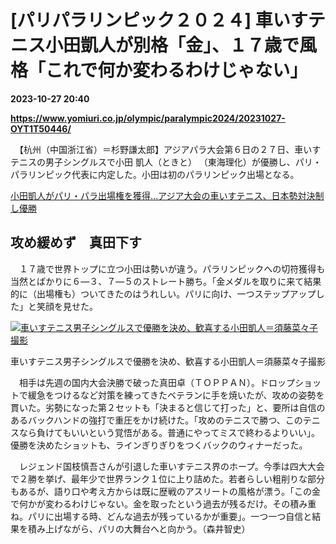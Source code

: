 # [パリパラリンピック２０２４] 車いすテニス小田凱人が別格「金」、１７歳で風格「これで何か変わるわけじゃない」

**2023-10-27 20:40**

**https://www.yomiuri.co.jp/olympic/paralympic2024/20231027-OYT1T50446/**

　【杭州（中国浙江省）＝杉野謙太郎】アジアパラ大会第６日の２７日、車いすテニスの男子シングルスで小田 凱人（ときと） （東海理化）が優勝し、パリ・パラリンピック代表に内定した。小田は初のパラリンピック出場となる。

[小田凱人がパリ・パラ出場権を獲得…アジア大会の車いすテニス、日本勢対決制し優勝](https://www.yomiuri.co.jp/olympic/paralympic2024/20231027-OYT1T50291/)

攻め緩めず　真田下す
----------

　１７歳で世界トップに立つ小田は勢いが違う。パラリンピックへの切符獲得も当然とばかりに６―３、７―５のストレート勝ち。「金メダルを取りに来て結果的に（出場権も）ついてきたのはうれしい。パリに向け、一つステップアップした」と笑顔を見せた。

[![車いすテニス男子シングルスで優勝を決め、歓喜する小田凱人＝須藤菜々子撮影](https://www.yomiuri.co.jp/media/2023/10/20231027-OYT1I50250-1.jpg)](https://www.yomiuri.co.jp/pluralphoto/20231027-OYT1I50250/)

車いすテニス男子シングルスで優勝を決め、歓喜する小田凱人＝須藤菜々子撮影

　相手は先週の国内大会決勝で破った真田卓（ＴＯＰＰＡＮ）。ドロップショットで緩急をつけるなど対策を練ってきたベテランに手を焼いたが、攻めの姿勢を貫いた。劣勢になった第２セットも「決まると信じて打った」と、要所は自信のあるバックハンドの強打で重圧をかけ続けた。「攻めのテニスで勝つ、このテニスなら負けてもいいという覚悟がある。普通にやってミスで終わるよりいい」。優勝を決めたショットも、ラインぎりぎりをつくバックのウィナーだった。

　レジェンド国枝慎吾さんが引退した車いすテニス界のホープ。今季は四大大会で２勝を挙げ、最年少で世界ランク１位に上り詰めた。若者らしい粗削りな部分もあるが、語り口や考え方からは既に歴戦のアスリートの風格が漂う。「この金で何かが変わるわけじゃない。金を取ったという過去が残るだけ。その積み重ね。パリに出場する時、どんな過去が残っているかが重要」。一つ一つ自信と結果を積み上げながら、パリの大舞台へと向かう。（森井智史）